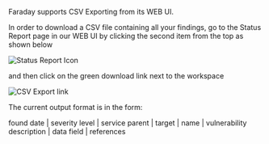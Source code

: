 Faraday supports CSV Exporting from its WEB UI.

In order to download a CSV file containing all your findings, go to the Status Report page in our WEB UI by clicking the second item from the top as shown below

![Status Report Icon](https://raw.github.com/wiki/infobyte/faraday/images/faraday_statusreport_icono.png) 

and then click on the green download link next to the workspace

![CSV Export link](https://raw.github.com/wiki/infobyte/faraday/images/faraday_csv_export.png) 

The current output format is in the form:

found date | severity level | service parent | target | name | vulnerability description | data field | references

